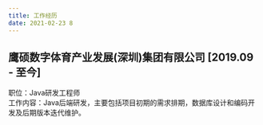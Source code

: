 ```yaml
---
title: 工作经历
date: 2021-02-23 8
---
```


## 鹰硕数字体育产业发展(深圳)集团有限公司 [2019.09 - 至今]

职位：Java研发工程师  
工作内容：Java后端研发，主要包括项目初期的需求排期，数据库设计和编码开发及后期版本迭代维护。